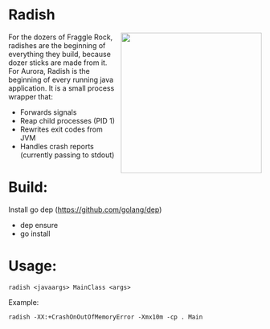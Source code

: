 # Radish
<img align="right" width=280px src="https://images.pexels.com/photos/244393/pexels-photo-244393.jpeg?cs=srgb&dl=close-up-colors-farm-produce-244393.jpg&fm=jpg">
For the dozers of Fraggle Rock, radishes are the beginning of everything they build, because dozer sticks are made from it.
For Aurora, Radish is the beginning of every running java application. It is a small process wrapper that:


* Forwards signals
* Reap child processes (PID 1)
* Rewrites exit codes from JVM
* Handles crash reports (currently passing to stdout)




# Build:

Install go dep (https://github.com/golang/dep)

* dep ensure
* go install


# Usage:

`radish <javaargs> MainClass <args>`

Example:

`radish -XX:+CrashOnOutOfMemoryError -Xmx10m -cp . Main`

